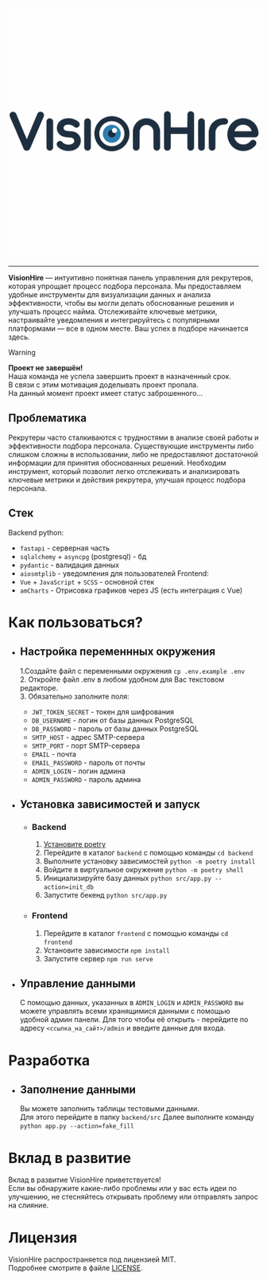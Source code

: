 
<img src="./docs/logo.png"/>

***

**VisionHire** — интуитивно понятная панель управления для рекрутеров, которая упрощает процесс подбора персонала. Мы предоставляем удобные инструменты для визуализации данных и анализа эффективности, чтобы вы могли делать обоснованные решения и улучшать процесс найма. Отслеживайте ключевые метрики, настраивайте уведомления и интегрируйтесь с популярными платформами — все в одном месте. Ваш успех в подборе начинается здесь.

> [!WARNING]
> **Проект не завершён!** \
> Наша команда не успела завершить проект в назначенный срок. \
> В связи с этим мотивация доделывать проект пропала. \
> На данный момент проект имеет статус заброшенного...

## Проблематика
Рекрутеры часто сталкиваются с трудностями в анализе своей работы и эффективности подбора персонала. 
Существующие инструменты либо слишком сложны в использовании, либо не предоставляют достаточной информации для принятия обоснованных решений. 
Необходим инструмент, который позволит легко отслеживать и анализировать ключевые метрики и действия рекрутера, улучшая процесс подбора персонала.

## Стек
Backend python:  
- `fastapi` - серверная часть
- `sqlalchemy` + `asyncpg` (postgresql) - бд
- `pydantic` - валидация данных
- `aiosmtplib` - уведомления для пользователей
Frontend: 
- `Vue` + `JavaScript` + `SCSS` - основной стек
- `amCharts` - Отрисовка графиков через JS  (есть интеграция с Vue)

# Как пользоваться?
- ## Настройка переменнных окружения 
	1.Создайте файл с переменными окружения `cp .env.example .env` \
	2. Откройте файл .env в любом удобном для Вас текстовом редакторе. \
	3. Обязательно заполните поля:
	- `JWT_TOKEN_SECRET` - токен для шифрования
	- `DB_USERNAME` - логин от базы данных PostgreSQL
	- `DB_PASSWORD` - пароль от базы данных PostgreSQL
	- `SMTP_HOST` - адрес SMTP-сервера
	- `SMTP_PORT` - порт SMTP-сервера
	- `EMAIL` - почта
	- `EMAIL_PASSWORD` - пароль от почты
	- `ADMIN_LOGIN` - логин админа 
	- `ADMIN_PASSWORD` - пароль админа 

- ## Установка зависимостей и запуск
	- ### Backend
		1. [Установите poetry](./docs/POETRY_INSTALL.md)
		2. Перейдите в каталог `backend` с помощью команды `cd backend`
		3. Выполните установку зависимостей `python -m poetry install`
		4. Войдите в виртуальное окружение `python -m poetry shell`
		5. Инициализируйте базу данных `python src/app.py --action=init_db`
		6. Запустите бекенд `python src/app.py` 
	- ### Frontend
		1. Перейдите в каталог `frontend` с помощью команды `cd frontend`
		2. Установите зависимости `npm install`
		3. Запустите сервер `npm run serve`
- ## Управление данными
	С помощью данных, указанных в `ADMIN_LOGIN` и `ADMIN_PASSWORD` вы можете управлять всеми хранящимися данными с помощью удобной админ панели. 
	Для того чтобы её открыть - перейдите по адресу `<ссылка_на_сайт>/admin` и введите данные для входа.

# Разработка
- ## Заполнение данными
	Вы можете заполнить таблицы тестовыми данными. \
	Для этого перейдите в папку `backend/src`
	Далее выполните команду `python app.py --action=fake_fill`

# Вклад в развитие
Вклад в развитие VisionHire приветствуется! \
Если вы обнаружите какие-либо проблемы или у вас есть идеи по улучшению, не стесняйтесь открывать проблему или отправлять запрос на слияние.

# Лицензия
VisionHire распространяется под лицензией MIT. \
Подробнее смотрите в файле [LICENSE](LICENSE).

